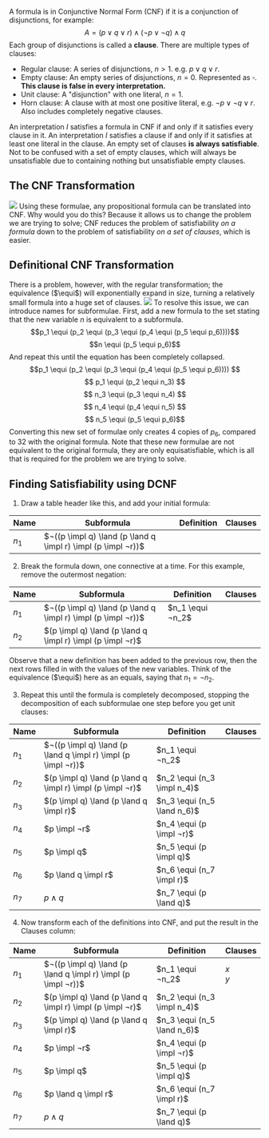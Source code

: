 $\newcommand{\impl}{\rightarrow} \newcommand{\equi}{\leftrightarrow}$
A formula is in Conjunctive Normal Form (CNF) if it is a conjunction of disjunctions, for example:
$$A = (p \lor q \lor r) \land (¬p \lor ¬q) \land q$$
Each group of disjunctions is called a **clause**. There are multiple types of clauses:
- Regular clause: A series of disjunctions, $n > 1$. e.g. $p \lor q \lor r$.
- Empty clause: An empty series of disjunctions, $n = 0$. Represented as $\square$. **This clause is false in every interpretation.**
- Unit clause: A "disjunction" with one literal, $n = 1$.
- Horn clause: A clause with at most one positive literal, e.g. $¬p \lor ¬q \lor r$. Also includes completely negative clauses.

An interpretation $I$ satisfies a formula in CNF if and only if it satisfies every clause in it.
An interpretation $I$ satisfies a clause if and only if it satisfies at least one literal in the clause.
An empty set of clauses **is always satisfiable**. Not to be confused with a set of empty clauses, which will always be unsatisfiable due to containing nothing but unsatisfiable empty clauses.

## The CNF Transformation
![](Pasted%20image%2020230123142303.png)
Using these formulae, any propositional formula can be translated into CNF. Why would you do this? Because it allows us to change the problem we are trying to solve; CNF reduces the problem of satisfiability *on a formula* down to the problem of satisfiability *on a set of clauses*, which is easier.

## Definitional CNF Transformation
There is a problem, however, with the regular transformation; the equivalence ($\equi$) will exponentially expand in size, turning a relatively small formula into a huge set of clauses.
![](Pasted%20image%2020230123142831.png)
To resolve this issue, we can introduce names for subformulae.
First, add a new formula to the set stating that the new variable $n$ is equivalent to a subformula.
$$p_1 \equi (p_2 \equi (p_3 \equi (p_4 \equi (p_5 \equi p_6))))$$$$n \equi (p_5 \equi p_6)$$
And repeat this until the equation has been completely collapsed.
$$p_1 \equi (p_2 \equi (p_3 \equi (p_4 \equi (p_5 \equi p_6)))) $$$$ p_1 \equi (p_2 \equi n_3) $$$$ n_3 \equi (p_3 \equi n_4) $$$$ n_4 \equi (p_4 \equi n_5) $$$$ n_5 \equi (p_5 \equi p_6)$$
Converting this new set of formulae only creates 4 copies of $p_6$, compared to 32 with the original formula. Note that these new formulae are not equivalent to the original formula, they are only equisatisfiable, which is all that is required for the problem we are trying to solve.

## Finding Satisfiability using DCNF
1. Draw a table header like this, and add your initial formula:

| Name  | Subformula                                                                            | Definition | Clauses |
| ----- | ------------------------------------------------------------------------------------- | ---------- | ------- |
| $n_1$ | $¬((p \impl q) \land (p \land q \impl r) \impl (p \impl ¬r))$ |            |         |

2. Break the formula down, one connective at a time. For this example, remove the outermost negation:

| Name  | Subformula                                                                            | Definition                 | Clauses |
| ----- | ------------------------------------------------------------------------------------- | -------------------------- | ------- |
| $n_1$ | $¬((p \impl q) \land (p \land q \impl r) \impl (p \impl ¬r))$ | $n_1 \equi ¬n_2$ |         |
| $n_2$ | $(p \impl q) \land (p \land q \impl r) \impl (p \impl ¬r)$    |                            |         |

Observe that a new definition has been added to the previous row, then the next rows filled in with the values of the new variables. Think of the equivalence ($\equi$) here as an equals, saying that $n_1 = ¬n_2$.

3. Repeat this until the formula is completely decomposed, stopping the decomposition of each subformulae one step before you get unit clauses:

| Name  | Subformula                                                    | Definition                  | Clauses |
| ----- | ------------------------------------------------------------- | --------------------------- | ------- |
| $n_1$ | $¬((p \impl q) \land (p \land q \impl r) \impl (p \impl ¬r))$ | $n_1 \equi ¬n_2$            |         |
| $n_2$ | $(p \impl q) \land (p \land q \impl r) \impl (p \impl ¬r)$    | $n_2 \equi (n_3 \impl n_4)$ |         |
| $n_3$ | $(p \impl q) \land (p \land q \impl r)$                       | $n_3 \equi (n_5 \land n_6)$ |         |
| $n_4$ | $p \impl ¬r$                                                  | $n_4 \equi (p \impl ¬r)$    |         |
| $n_5$ | $p \impl q$                                                   | $n_5 \equi (p \impl q)$     |         |
| $n_6$ | $p \land q \impl r$                                           | $n_6 \equi (n_7 \impl r)$   |         |
| $n_7$ | $p \land q$                                                   | $n_7 \equi (p \land q)$     |         | 

4. Now transform each of the definitions into CNF, and put the result in the Clauses column:

| Name  | Subformula                                                    | Definition                  | Clauses |
| ----- | ------------------------------------------------------------- | --------------------------- | ------- |
| $n_1$ | $¬((p \impl q) \land (p \land q \impl r) \impl (p \impl ¬r))$ | $n_1 \equi ¬n_2$            |  $x$ <br> $y$       |
| $n_2$ | $(p \impl q) \land (p \land q \impl r) \impl (p \impl ¬r)$    | $n_2 \equi (n_3 \impl n_4)$ |         |
| $n_3$ | $(p \impl q) \land (p \land q \impl r)$                       | $n_3 \equi (n_5 \land n_6)$ |         |
| $n_4$ | $p \impl ¬r$                                                  | $n_4 \equi (p \impl ¬r)$    |         |
| $n_5$ | $p \impl q$                                                   | $n_5 \equi (p \impl q)$     |         |
| $n_6$ | $p \land q \impl r$                                           | $n_6 \equi (n_7 \impl r)$   |         |
| $n_7$ | $p \land q$                                                   | $n_7 \equi (p \land q)$     |         |